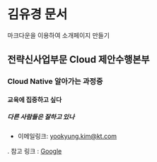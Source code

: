 # 김유경 문서

마크다운을 이용하여 소개페이지 만들기

## 전략신사업부문 Cloud 제안수행본부
### Cloud Native 알아가는 과정중
#### 교육에 집중하고 싶다
##### 다른 사람들은 잘하고 있나

* 이메일링크: <yookyung.kim@kt.com>


. 참고 링크 : [Google](https://gist.github.com/ihoneymon/652be052a0727ad59601, "google link")
